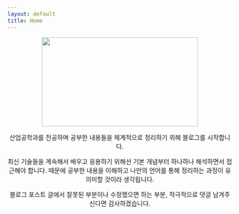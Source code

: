 ```yaml
---
layout: default
title: Home
---
```


<p align="center">
  <img src="https://user-images.githubusercontent.com/41255076/152648943-fe1f594c-dd55-4d3d-a392-2c8114944631.jpg" width="350" height="200">
</p>

<div align="center">
  산업공학과를 전공하며 공부한 내용들을 체계적으로 정리하기 위해 블로그를 시작합니다.

  최신 기술들을 계속해서 배우고 응용하기 위해선 기본 개념부터 하나하나 해석하면서 접근해야 합니다. 때문에 공부한 내용을 이해하고 나만의 언어를 통해 정리하는 과정이 유의미할 것이라 생각됩니다.

  블로그 포스트 글에서 잘못된 부분이나 수정했으면 하는 부분, 적극적으로 댓글 남겨주신다면 감사하겠습니다.

</div>
